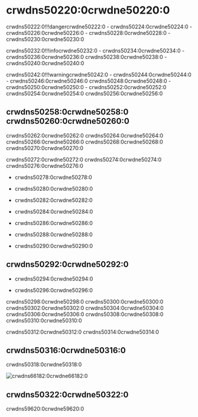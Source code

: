 # crwdns50220:0crwdne50220:0

crwdns50222:0!!!dangercrwdne50222:0
    - crwdns50224:0crwdne50224:0
    - crwdns50226:0crwdne50226:0
    - crwdns50228:0crwdne50228:0
    - crwdns50230:0crwdne50230:0

crwdns50232:0!!!infocrwdne50232:0
    - crwdns50234:0crwdne50234:0
    - crwdns50236:0crwdne50236:0 crwdns50238:0crwdne50238:0
    - crwdns50240:0crwdne50240:0

crwdns50242:0!!!warningcrwdne50242:0
    - crwdns50244:0crwdne50244:0
    - crwdns50246:0crwdne50246:0  crwdns50248:0crwdne50248:0
    - crwdns50250:0crwdne50250:0
    - crwdns50252:0crwdne50252:0 crwdns50254:0crwdne50254:0 crwdns50256:0crwdne50256:0

## crwdns50258:0crwdne50258:0 crwdns50260:0crwdne50260:0

crwdns50262:0crwdne50262:0 crwdns50264:0crwdne50264:0 crwdns50266:0crwdne50266:0 crwdns50268:0crwdne50268:0 crwdns50270:0crwdne50270:0

crwdns50272:0crwdne50272:0 crwdns50274:0crwdne50274:0 crwdns50276:0crwdne50276:0

- crwdns50278:0crwdne50278:0

- crwdns50280:0crwdne50280:0

- crwdns50282:0crwdne50282:0

- crwdns50284:0crwdne50284:0

- crwdns50286:0crwdne50286:0

- crwdns50288:0crwdne50288:0

- crwdns50290:0crwdne50290:0

## crwdns50292:0crwdne50292:0

- crwdns50294:0crwdne50294:0

- crwdns50296:0crwdne50296:0

crwdns50298:0crwdne50298:0 crwdns50300:0crwdne50300:0 crwdns50302:0crwdne50302:0 crwdns50304:0crwdne50304:0 crwdns50306:0crwdne50306:0 crwdns50308:0crwdne50308:0  crwdns50310:0crwdne50310:0

crwdns50312:0crwdne50312:0 crwdns50314:0crwdne50314:0

## crwdns50316:0crwdne50316:0

crwdns50318:0crwdne50318:0

![crwdns66182:0crwdne66182:0](crwdns66180:0crwdne66180:0)

## crwdns50322:0crwdne50322:0

crwdns59620:0crwdne59620:0
